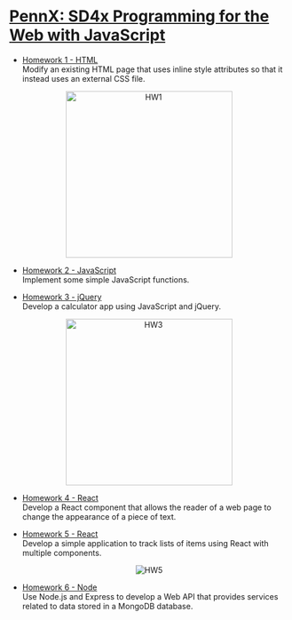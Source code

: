 # [PennX: SD4x Programming for the Web with JavaScript](https://www.edx.org/course/programming-web-javascript-pennx-sd4x)

* [Homework 1 - HTML](https://courses.edx.org/courses/course-v1:PennX+SD4x+2T2017/courseware/6d6b74bb9f8c43088e919a6310f19b39/da2fb7ae127c47ae883a6eb95a65bdb9/?activate_block_id=block-v1%3APennX%2BSD4x%2B2T2017%2Btype%40sequential%2Bblock%40da2fb7ae127c47ae883a6eb95a65bdb9)  
Modify an existing HTML page that uses inline style attributes so that it instead uses an external CSS file.  

<div style="text-align:center">
	<img src="https://github.com/luonglearnstocode/SD4x/blob/master/HW1/Hwk1-calendar.png?raw=true" alt="HW1" width="300" height="300">
</div>

* [Homework 2 - JavaScript](https://courses.edx.org/courses/course-v1:PennX+SD4x+2T2017/courseware/179922122c5f4cb180c57e33213faaf4/97c2cb935275489aa67314ff28f9629c/?child=first)  
Implement some simple JavaScript functions.

* [Homework 3 - jQuery](https://courses.edx.org/courses/course-v1:PennX+SD4x+2T2017/courseware/179922122c5f4cb180c57e33213faaf4/6f11927d2bfd4809b04eaa804a874711/?child=first)    
Develop a calculator app using JavaScript and jQuery. 
  
<div style="text-align:center">
	<img src="https://d37djvu3ytnwxt.cloudfront.net/assets/courseware/v1/b1cbf6fe88f95357b0c5129cb3fe123e/asset-v1:PennX+SD4x+2T2017+type@asset+block/calc.png" alt="HW3" width="300" height="300">
</div>

* [Homework 4 - React](https://courses.edx.org/courses/course-v1:PennX+SD4x+2T2017/courseware/05f321f8b38c400b96330598e23d639c/af88363d3c124691b0e1441ef4a1cd04/?activate_block_id=block-v1%3APennX%2BSD4x%2B2T2017%2Btype%40sequential%2Bblock%40af88363d3c124691b0e1441ef4a1cd04)      
Develop a React component that allows the reader of a web page to change the appearance of a piece of text.

* [Homework 5 - React](https://courses.edx.org/courses/course-v1:PennX+SD4x+2T2017/courseware/05f321f8b38c400b96330598e23d639c/316869bbc9304b30bde6890d32c251fa/?activate_block_id=block-v1%3APennX%2BSD4x%2B2T2017%2Btype%40sequential%2Bblock%40316869bbc9304b30bde6890d32c251fa)      
Develop a simple application to track lists of items using React with multiple components.

<div style="text-align:center">
	<img src="https://d37djvu3ytnwxt.cloudfront.net/assets/courseware/v1/f0e0d19e5464abe97f76ad136bf8315a/asset-v1:PennX+SD4x+2T2017+type@asset+block/important-list-tracker-3.png" alt="HW5">
</div>

* [Homework 6 - Node](https://courses.edx.org/courses/course-v1:PennX+SD4x+2T2017/courseware/32f2f5442e03410283c2cf26f553e8ad/b371006e8fbd484396348873832fb2e3/?activate_block_id=block-v1%3APennX%2BSD4x%2B2T2017%2Btype%40sequential%2Bblock%40b371006e8fbd484396348873832fb2e3)      
Use Node.js and Express to develop a Web API that provides services related to data stored in a MongoDB database.
